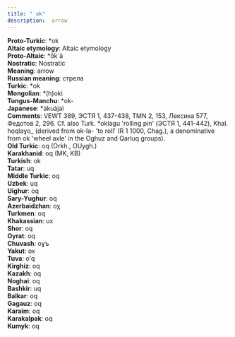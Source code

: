 ```yaml
---
title: " ok"
description:  arrow
---
```


<strong>Proto-Turkic</strong>:  *ok<br>
<strong>Altaic etymology</strong>:  Altaic etymology<br>
<strong> Proto-Altaic</strong>:  *ŏ̀k`à<br>
<strong>Nostratic</strong>:  Nostratic<br>
<strong>Meaning</strong>:  arrow<br>
<strong>Russian meaning</strong>:  стрела<br>
<strong>Turkic</strong>:  *ok<br>
<strong>Mongolian</strong>:  *(h)oki<br>
<strong>Tungus-Manchu</strong>:  *ok-<br>
<strong>Japanese</strong>:  *àkuàjaì<br>
<strong>Comments</strong>:  VEWT 389, ЭСТЯ 1, 437-438, TMN 2, 153, Лексика 577, Федотов 2, 296. Cf. also Turk. *oklagu 'rolling pin' (ЭСТЯ 1, 441-442), Khal. họqlaɣo_ (derived from ok-la- 'to roll' (R 1 1000, Chag.), a denominative from ok 'wheel axle' in the Oghuz and Qarluq groups).<br>
<strong>Old Turkic</strong>:  oq (Orkh., OUygh.)<br>
<strong>Karakhanid</strong>:  oq (MK, KB)<br>
<strong>Turkish</strong>:  ok<br>
<strong>Tatar</strong>:  uq<br>
<strong>Middle Turkic</strong>:  oq<br>
<strong>Uzbek</strong>:  ụq<br>
<strong>Uighur</strong>:  oq<br>
<strong>Sary-Yughur</strong>:  oq<br>
<strong>Azerbaidzhan</strong>:  oχ<br>
<strong>Turkmen</strong>:  oq<br>
<strong>Khakassian</strong>:  ux<br>
<strong>Shor</strong>:  oq<br>
<strong>Oyrat</strong>:  oq<br>
<strong>Chuvash</strong>:  oɣъ<br>
<strong>Yakut</strong>:  ox<br>
<strong>Tuva</strong>:  o'q<br>
<strong>Kirghiz</strong>:  oq<br>
<strong>Kazakh</strong>:  oq<br>
<strong>Noghai</strong>:  oq<br>
<strong>Bashkir</strong>:  uq<br>
<strong>Balkar</strong>:  oq<br>
<strong>Gagauz</strong>:  oq<br>
<strong>Karaim</strong>:  oq<br>
<strong>Karakalpak</strong>:  oq<br>
<strong>Kumyk</strong>:  oq<br>


